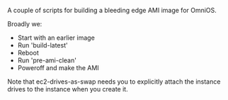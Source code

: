A couple of scripts for building a bleeding edge AMI image for OmniOS.

Broadly we:

* Start with an earlier image
* Run 'build-latest'
* Reboot
* Run 'pre-ami-clean'
* Poweroff and make the AMI

Note that ec2-drives-as-swap needs you to explicitly attach the instance drives to the instance when you create it.
